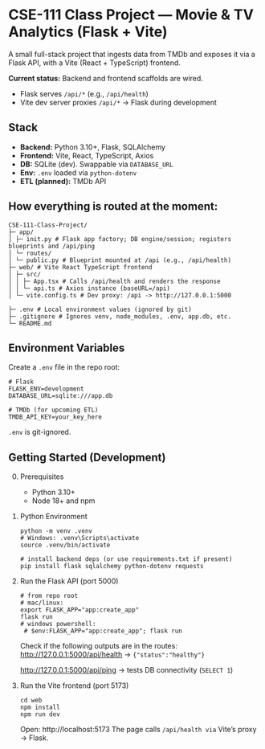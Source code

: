 # CSE-111 Class Project — Movie & TV Analytics (Flask + Vite)

A small full-stack project that ingests data from TMDb and exposes it via a Flask API, with a Vite (React + TypeScript) frontend.


**Current status:** Backend and frontend scaffolds are wired.  
- Flask serves `/api/*` (e.g., `/api/health`)  
- Vite dev server proxies `/api/*` → Flask during development

## Stack
- **Backend:** Python 3.10+, Flask, SQLAlchemy
- **Frontend:** Vite, React, TypeScript, Axios
- **DB:** SQLite (dev). Swappable via `DATABASE_URL`
- **Env:** `.env` loaded via `python-dotenv`
- **ETL (planned):** TMDb API

## How everything is routed at the moment:

```
CSE-111-Class-Project/
├─ app/
│ ├─ init.py # Flask app factory; DB engine/session; registers blueprints and /api/ping
│ └─ routes/
│ └─ public.py # Blueprint mounted at /api (e.g., /api/health)
├─ web/ # Vite React TypeScript frontend
│ ├─ src/
│ │ ├─ App.tsx # Calls /api/health and renders the response
│ │ └─ api.ts # Axios instance (baseURL=/api)
│ └─ vite.config.ts # Dev proxy: /api -> http://127.0.0.1:5000

├─ .env # Local environment values (ignored by git)
├─ .gitignore # Ignores venv, node_modules, .env, app.db, etc.
└─ README.md
```
## Environment Variables

Create a `.env` file in the repo root:

```env
# Flask
FLASK_ENV=development
DATABASE_URL=sqlite:///app.db

# TMDb (for upcoming ETL)
TMDB_API_KEY=your_key_here
```
`.env` is git-ignored.

## Getting Started (Development) 

0) Prerequisites
   - Python 3.10+
   - Node 18+ and npm
1) Python Environment
   ```
   python -m venv .venv
   # Windows: .venv\Scripts\activate
   source .venv/bin/activate
    
   # install backend deps (or use requirements.txt if present)
   pip install flask sqlalchemy python-dotenv requests
   ```
2) Run the Flask API (port 5000)
   ```
   # from repo root
   # mac/linux:
   export FLASK_APP="app:create_app"
   flask run
   # windows powershell:
    # $env:FLASK_APP="app:create_app"; flask run
   ```
   Check if the following outputs are in the routes:
     http://127.0.0.1:5000/api/health → `{"status":"healthy"}`
  
     http://127.0.0.1:5000/api/ping → tests DB connectivity (`SELECT 1`)
3) Run the Vite frontend (port 5173)
   ```
   cd web
   npm install
   npm run dev
   ```
   Open: http://localhost:5173
   The page calls `/api/health via` Vite’s proxy → Flask.
   
